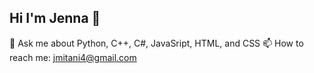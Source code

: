 ## Hi I'm Jenna 👋

💬 Ask me about Python, C++, C#, JavaSript, HTML, and CSS
📫 How to reach me: jmitani4@gmail.com

<!--
**jitani04/jitani04** is a ✨ _special_ ✨ repository because its `README.md` (this file) appears on your GitHub profile.

Here are some ideas to get you started:

- 🔭 I’m currently working on ...
- 🌱 I’m currently learning ...
- 👯 I’m looking to collaborate on ...
- 🤔 I’m looking for help with ...
-  ...
- 📫 How to reach me: ...
- 😄 Pronouns: ...
- ⚡ Fun fact: ...
-->
